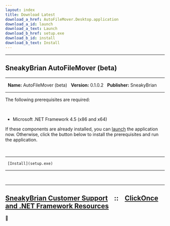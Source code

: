 ```yaml
---
layout: index
title: Download Latest
download_a_href: AutoFileMover.Desktop.application
download_a_id: launch
download_a_text: Launch
download_b_href: setup.exe
download_b_id: install
download_b_text: Install
---
```


  ----------------------
  SneakyBrian
  AutoFileMover (beta)
  ----------------------

  ---------------- -- ----------------------
   
  **Name:**           AutoFileMover (beta)
   
  **Version:**        0.1.0.2
   
  **Publisher:**      SneakyBrian
   
  ---------------- -- ----------------------

The following prerequisites are required:

 

-   Microsoft .NET Framework 4.5 (x86 and x64)

If these components are already installed, you can
[launch](AutoFileMover.Desktop.application) the application now.
Otherwise, click the button below to install the prerequisites and run
the application.

 

  -- ---------------------- --
     [Install](setup.exe)   
  -- ---------------------- --

 

  ------------------------------------------------------------------------------------------------------------------------------------------------------------------------------
  [SneakyBrian Customer Support](http://sneakybrian.github.io/AutoFileMover/)    ::    [ClickOnce and .NET Framework Resources](http://go.microsoft.com/fwlink/?LinkId=154571)
  ------------------------------------------------------------------------------------------------------------------------------------------------------------------------------


